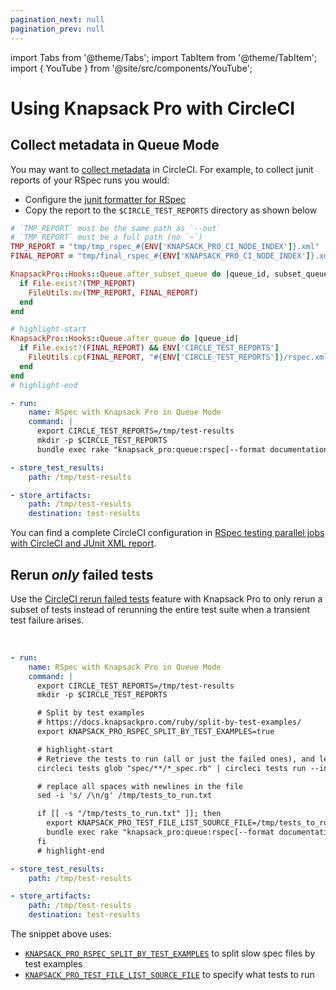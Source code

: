 ```yaml
---
pagination_next: null
pagination_prev: null
---
```


import Tabs from '@theme/Tabs';
import TabItem from '@theme/TabItem';
import { YouTube } from '@site/src/components/YouTube';

# Using Knapsack Pro with CircleCI

## Collect metadata in Queue Mode

You may want to [collect metadata](https://circleci.com/docs/2.0/collect-test-data/#metadata-collection-in-custom-test-steps) in CircleCI. For example, to collect junit reports of your RSpec runs you would:

- Configure the [junit formatter for RSpec](rspec.md#queue-mode)
- Copy the report to the `$CIRCLE_TEST_REPORTS` directory as shown below

<Tabs>
<TabItem value="RSpec">

```ruby title="spec_helper.rb or rails_helper.rb"
# `TMP_REPORT` must be the same path as `--out`
# `TMP_REPORT` must be a full path (no `~`)
TMP_REPORT = "tmp/tmp_rspec_#{ENV['KNAPSACK_PRO_CI_NODE_INDEX']}.xml"
FINAL_REPORT = "tmp/final_rspec_#{ENV['KNAPSACK_PRO_CI_NODE_INDEX']}.xml"

KnapsackPro::Hooks::Queue.after_subset_queue do |queue_id, subset_queue_id|
  if File.exist?(TMP_REPORT)
    FileUtils.mv(TMP_REPORT, FINAL_REPORT)
  end
end

# highlight-start
KnapsackPro::Hooks::Queue.after_queue do |queue_id|
  if File.exist?(FINAL_REPORT) && ENV['CIRCLE_TEST_REPORTS']
    FileUtils.cp(FINAL_REPORT, "#{ENV['CIRCLE_TEST_REPORTS']}/rspec.xml")
  end
end
# highlight-end
```

</TabItem>
<TabItem value="CircleCI">

```yaml title=".circleci/config.yml"
- run:
    name: RSpec with Knapsack Pro in Queue Mode
    command: |
      export CIRCLE_TEST_REPORTS=/tmp/test-results
      mkdir -p $CIRCLE_TEST_REPORTS
      bundle exec rake "knapsack_pro:queue:rspec[--format documentation --format RspecJunitFormatter --out tmp/rspec.xml]"

- store_test_results:
    path: /tmp/test-results

- store_artifacts:
    path: /tmp/test-results
    destination: test-results
```

</TabItem>
</Tabs>

You can find a complete CircleCI configuration in [RSpec testing parallel jobs with CircleCI and JUnit XML report](https://docs.knapsackpro.com/2021/rspec-testing-parallel-jobs-with-circleci-and-junit-xml-report).

## Rerun _only_ failed tests

Use the [CircleCI rerun failed tests](https://circleci.com/docs/rerun-failed-tests/) feature with Knapsack Pro to only rerun a subset of tests instead of rerunning the entire test suite when a transient test failure arises.

<YouTube src="https://www.youtube.com/embed/9WEsUosgTGw" />

<br />

```yaml title=".circleci/config.yml"
- run:
    name: RSpec with Knapsack Pro in Queue Mode
    command: |
      export CIRCLE_TEST_REPORTS=/tmp/test-results
      mkdir -p $CIRCLE_TEST_REPORTS

      # Split by test examples
      # https://docs.knapsackpro.com/ruby/split-by-test-examples/
      export KNAPSACK_PRO_RSPEC_SPLIT_BY_TEST_EXAMPLES=true

      # highlight-start
      # Retrieve the tests to run (all or just the failed ones), and let Knapsack Pro split them optimally.
      circleci tests glob "spec/**/*_spec.rb" | circleci tests run --index 0 --total 1 --command ">/tmp/tests_to_run.txt xargs echo" --verbose > /tmp/tests_to_run.txt

      # replace all spaces with newlines in the file
      sed -i 's/ /\n/g' /tmp/tests_to_run.txt

      if [[ -s "/tmp/tests_to_run.txt" ]]; then
        export KNAPSACK_PRO_TEST_FILE_LIST_SOURCE_FILE=/tmp/tests_to_run.txt
        bundle exec rake "knapsack_pro:queue:rspec[--format documentation --format RspecJunitFormatter --out tmp/rspec.xml]"
      fi
      # highlight-end

- store_test_results:
    path: /tmp/test-results

- store_artifacts:
    path: /tmp/test-results
    destination: test-results
```

The snippet above uses:

- [`KNAPSACK_PRO_RSPEC_SPLIT_BY_TEST_EXAMPLES`](split-by-test-examples.md) to split slow spec files by test examples
- [`KNAPSACK_PRO_TEST_FILE_LIST_SOURCE_FILE`](reference.md#knapsack_pro_test_file_list_source_file) to specify what tests to run
